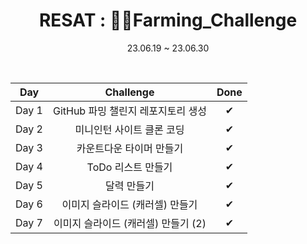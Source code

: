 <div align="center">
  
# RESAT : 👩‍🌾Farming_Challenge

23.06.19 ~ 23.06.30

<br/> 

|Day|Challenge|Done|
|:---:|:---:|:---:|
|Day 1|GitHub 파밍 챌린지 레포지토리 생성|✔|
|Day 2|미니인턴 사이트 클론 코딩|✔|
|Day 3|카운트다운 타이머 만들기|✔|
|Day 4|ToDo 리스트 만들기|✔|
|Day 5|달력 만들기|✔|
|Day 6|이미지 슬라이드 (캐러셀) 만들기|✔|
|Day 7|이미지 슬라이드 (캐러셀) 만들기 (2)|✔|

</div>
